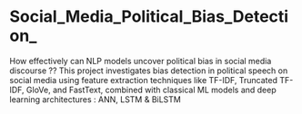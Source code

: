# Social_Media_Political_Bias_Detection_
How effectively can NLP models uncover political bias in social media discourse ?? This project investigates bias detection in political speech on social media using feature extraction techniques like TF-IDF, Truncated TF-IDF, GloVe, and FastText, combined with classical ML models and deep learning architectures : ANN, LSTM &amp; BiLSTM
